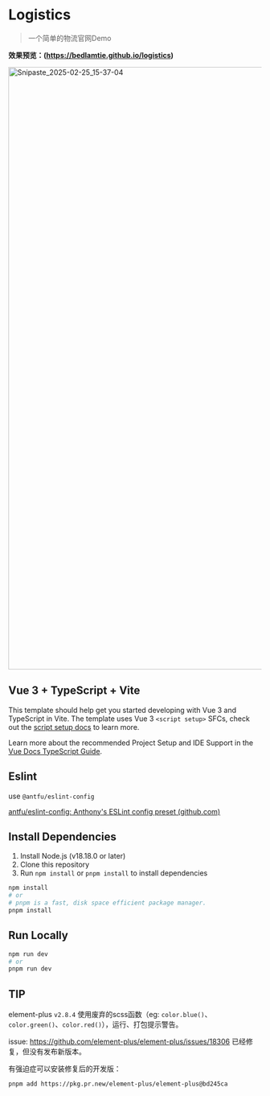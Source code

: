 # Logistics

> 一个简单的物流官网Demo

**效果预览：(https://bedlamtie.github.io/logistics)**


<img width="1198" alt="Snipaste_2025-02-25_15-37-04" src="https://github.com/user-attachments/assets/f4b18042-81d4-43ac-805d-06332e2e1d9a" />

## Vue 3 + TypeScript + Vite

This template should help get you started developing with Vue 3 and TypeScript in Vite. The template uses Vue 3 `<script setup>` SFCs, check out the [script setup docs](https://v3.vuejs.org/api/sfc-script-setup.html#sfc-script-setup) to learn more.

Learn more about the recommended Project Setup and IDE Support in the [Vue Docs TypeScript Guide](https://vuejs.org/guide/typescript/overview.html#project-setup).

## Eslint

use `@antfu/eslint-config`

[antfu/eslint-config: Anthony's ESLint config preset (github.com)](https://github.com/antfu/eslint-config)

## Install Dependencies

1. Install Node.js (v18.18.0 or later)
2. Clone this repository
3. Run `npm install` or `pnpm install` to install dependencies

```bash
npm install
# or
# pnpm is a fast, disk space efficient package manager.
pnpm install
```

## Run Locally

```bash
npm run dev
# or
pnpm run dev
```

## TIP

element-plus `v2.8.4` 使用废弃的scss函数（eg: `color.blue()`、`color.green()`、`color.red()`），运行、打包提示警告。

issue: https://github.com/element-plus/element-plus/issues/18306 已经修复，但没有发布新版本。

有强迫症可以安装修复后的开发版：

```bash
pnpm add https://pkg.pr.new/element-plus/element-plus@bd245ca
```

